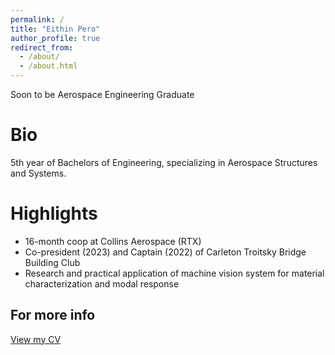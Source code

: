 ```yaml
---
permalink: /
title: "Eithin Pero"
author_profile: true
redirect_from: 
  - /about/
  - /about.html
---
```


Soon to be Aerospace Engineering Graduate


Bio
======
5th year of Bachelors of Engineering, specializing in Aerospace Structures and Systems. 

Highlights
======
 - 16-month coop at Collins Aerospace (RTX)
 - Co-president (2023) and Captain (2022) of Carleton Troitsky Bridge Building Club
 - Research and practical application of machine vision system for material characterization and modal response

For more info
------
[View my CV](/files/CollinsAerospace2025.pdf)

